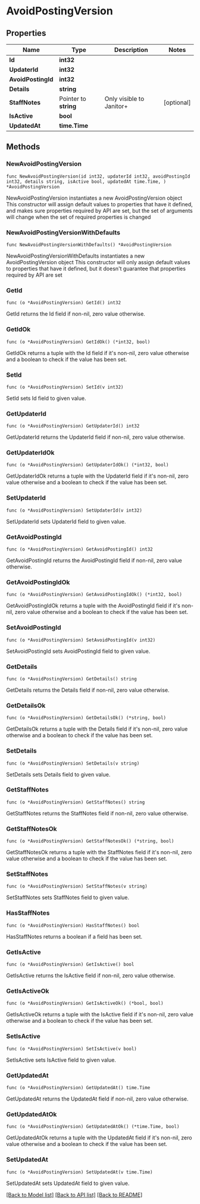 # AvoidPostingVersion

## Properties

Name | Type | Description | Notes
------------ | ------------- | ------------- | -------------
**Id** | **int32** |  | 
**UpdaterId** | **int32** |  | 
**AvoidPostingId** | **int32** |  | 
**Details** | **string** |  | 
**StaffNotes** | Pointer to **string** | Only visible to Janitor+ | [optional] 
**IsActive** | **bool** |  | 
**UpdatedAt** | **time.Time** |  | 

## Methods

### NewAvoidPostingVersion

`func NewAvoidPostingVersion(id int32, updaterId int32, avoidPostingId int32, details string, isActive bool, updatedAt time.Time, ) *AvoidPostingVersion`

NewAvoidPostingVersion instantiates a new AvoidPostingVersion object
This constructor will assign default values to properties that have it defined,
and makes sure properties required by API are set, but the set of arguments
will change when the set of required properties is changed

### NewAvoidPostingVersionWithDefaults

`func NewAvoidPostingVersionWithDefaults() *AvoidPostingVersion`

NewAvoidPostingVersionWithDefaults instantiates a new AvoidPostingVersion object
This constructor will only assign default values to properties that have it defined,
but it doesn't guarantee that properties required by API are set

### GetId

`func (o *AvoidPostingVersion) GetId() int32`

GetId returns the Id field if non-nil, zero value otherwise.

### GetIdOk

`func (o *AvoidPostingVersion) GetIdOk() (*int32, bool)`

GetIdOk returns a tuple with the Id field if it's non-nil, zero value otherwise
and a boolean to check if the value has been set.

### SetId

`func (o *AvoidPostingVersion) SetId(v int32)`

SetId sets Id field to given value.


### GetUpdaterId

`func (o *AvoidPostingVersion) GetUpdaterId() int32`

GetUpdaterId returns the UpdaterId field if non-nil, zero value otherwise.

### GetUpdaterIdOk

`func (o *AvoidPostingVersion) GetUpdaterIdOk() (*int32, bool)`

GetUpdaterIdOk returns a tuple with the UpdaterId field if it's non-nil, zero value otherwise
and a boolean to check if the value has been set.

### SetUpdaterId

`func (o *AvoidPostingVersion) SetUpdaterId(v int32)`

SetUpdaterId sets UpdaterId field to given value.


### GetAvoidPostingId

`func (o *AvoidPostingVersion) GetAvoidPostingId() int32`

GetAvoidPostingId returns the AvoidPostingId field if non-nil, zero value otherwise.

### GetAvoidPostingIdOk

`func (o *AvoidPostingVersion) GetAvoidPostingIdOk() (*int32, bool)`

GetAvoidPostingIdOk returns a tuple with the AvoidPostingId field if it's non-nil, zero value otherwise
and a boolean to check if the value has been set.

### SetAvoidPostingId

`func (o *AvoidPostingVersion) SetAvoidPostingId(v int32)`

SetAvoidPostingId sets AvoidPostingId field to given value.


### GetDetails

`func (o *AvoidPostingVersion) GetDetails() string`

GetDetails returns the Details field if non-nil, zero value otherwise.

### GetDetailsOk

`func (o *AvoidPostingVersion) GetDetailsOk() (*string, bool)`

GetDetailsOk returns a tuple with the Details field if it's non-nil, zero value otherwise
and a boolean to check if the value has been set.

### SetDetails

`func (o *AvoidPostingVersion) SetDetails(v string)`

SetDetails sets Details field to given value.


### GetStaffNotes

`func (o *AvoidPostingVersion) GetStaffNotes() string`

GetStaffNotes returns the StaffNotes field if non-nil, zero value otherwise.

### GetStaffNotesOk

`func (o *AvoidPostingVersion) GetStaffNotesOk() (*string, bool)`

GetStaffNotesOk returns a tuple with the StaffNotes field if it's non-nil, zero value otherwise
and a boolean to check if the value has been set.

### SetStaffNotes

`func (o *AvoidPostingVersion) SetStaffNotes(v string)`

SetStaffNotes sets StaffNotes field to given value.

### HasStaffNotes

`func (o *AvoidPostingVersion) HasStaffNotes() bool`

HasStaffNotes returns a boolean if a field has been set.

### GetIsActive

`func (o *AvoidPostingVersion) GetIsActive() bool`

GetIsActive returns the IsActive field if non-nil, zero value otherwise.

### GetIsActiveOk

`func (o *AvoidPostingVersion) GetIsActiveOk() (*bool, bool)`

GetIsActiveOk returns a tuple with the IsActive field if it's non-nil, zero value otherwise
and a boolean to check if the value has been set.

### SetIsActive

`func (o *AvoidPostingVersion) SetIsActive(v bool)`

SetIsActive sets IsActive field to given value.


### GetUpdatedAt

`func (o *AvoidPostingVersion) GetUpdatedAt() time.Time`

GetUpdatedAt returns the UpdatedAt field if non-nil, zero value otherwise.

### GetUpdatedAtOk

`func (o *AvoidPostingVersion) GetUpdatedAtOk() (*time.Time, bool)`

GetUpdatedAtOk returns a tuple with the UpdatedAt field if it's non-nil, zero value otherwise
and a boolean to check if the value has been set.

### SetUpdatedAt

`func (o *AvoidPostingVersion) SetUpdatedAt(v time.Time)`

SetUpdatedAt sets UpdatedAt field to given value.



[[Back to Model list]](../README.md#documentation-for-models) [[Back to API list]](../README.md#documentation-for-api-endpoints) [[Back to README]](../README.md)


